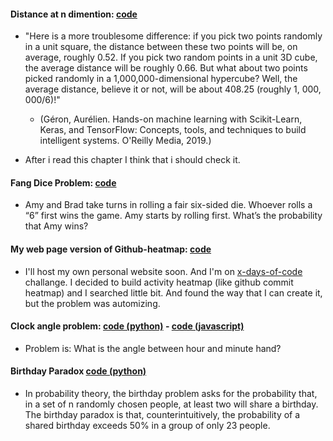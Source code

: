 
#### Distance at n dimention: [code](https://github.com/bilative/99problems-ft-bilal/blob/master/mi-problemas/files/distance_at_n_dim.py)
- "Here is a more troublesome difference: if you pick two points randomly in a unit square, the distance between these two points will be, on average, roughly 0.52. If you pick two random points in a unit 3D cube, the average distance will be roughly 0.66. But what about two points picked randomly in a 1,000,000-dimensional hypercube? Well, the average distance, believe it or not, will be about 408.25 (roughly 1, 000, 000/6)!"

  - (Géron, Aurélien. Hands-on machine learning with Scikit-Learn, Keras, and TensorFlow: Concepts, tools, and techniques to build intelligent systems. O'Reilly Media, 2019.)

* After i read this chapter I think that i should check it.

#### Fang Dice Problem: [code](https://github.com/bilative/99problems-ft-bilal/blob/master/mi-problemas/files/faang_dice_problem.py)
* Amy and Brad take turns in rolling a fair six-sided die. Whoever rolls a “6” first wins the game. Amy starts by rolling first. What’s the probability that Amy wins?

#### My web page version of Github-heatmap: [code](https://github.com/bilative/99problems-ft-bilal/blob/master/mi-problemas/files/files/github_heatmap.md)
* I'll host my own personal website soon. And I'm on [x-days-of-code](https://bilative.github.io/xdaysofcode) challange. I decided to build activity heatmap (like github commit heatmap) and I searched little bit. And found the way that I can create it, but the problem was automizing.

#### Clock angle problem: [code (python)](https://github.com/bilative/99problems-ft-bilal/blob/master/mi-problemas/files/files/clock_angle.ipynb) - [code (javascript)](https://github.com/bilative/99problems-ft-bilal/blob/master/mi-problemas/files/files/clock_angle.js)
* Problem is: What is the angle between hour and minute hand?

#### Birthday Paradox [code (python)](https://github.com/bilative/99problems-ft-bilal/blob/main/mi-problemas/files/birthday_problem.ipynb)
- In probability theory, the birthday problem asks for the probability that, in a set of n randomly chosen people, at least two will share a birthday. The birthday paradox is that, counterintuitively, the probability of a shared birthday exceeds 50% in a group of only 23 people.
